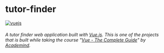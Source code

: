 # tutor-finder

[![vuejs](https://img.shields.io/badge/Vue.js-v3-%234FC08D?style=flat-square&logo=vue.js)](https://vuejs.org/)

###### A tutor finder web application built with [Vue.js](https://vuejs.org/). This is one of the projects that is built while taking the course "[Vue - The Complete Guide](https://www.udemy.com/course/vuejs-2-the-complete-guide/)" by [Academind](https://academind.com/).
